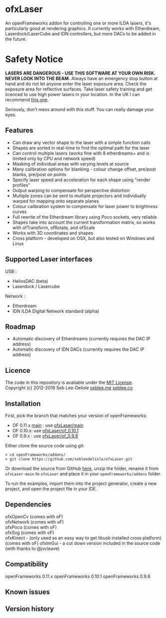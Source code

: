ofxLaser
=========

An openFrameworks addon for controlling one or more ILDA lasers, it's particularly good at rendering graphics. It currently works with Etherdream, Laserdock/LaserCube and IDN controllers, but more DACs to be added in the future.

Safety Notice
=============
**LASERS ARE DANGEROUS - USE THIS SOFTWARE AT YOUR OWN RISK. NEVER LOOK INTO THE BEAM.** Always have an emergency stop button at hand and do not let anyone enter the laser exposure area. Check the exposure area for reflective surfaces. Take laser safety training and get licenced to use high power lasers in your location. In the UK I can recommend [this one](https://www.lvroptical.com/display.html). 

Seriously, don't mess around with this stuff. You can really damage your eyes.  

Features
----------
* Can draw any vector shape to the laser with a simple function calls
* Shapes are sorted in real-time to find the optimal path for the laser
* Can control multiple lasers (works fine with 8 etherdreams+ and is limited only by CPU and network speed)
* Masking of individual areas with varying levels at source
* Many calibration options for blanking - colour change offset, pre/post blanks, pre/post on points
* Specify laser speed and acceleration for each shape using "render profiles" 
* Output warping to compensate for perspective distortion
* Multiple zones can be sent to multiple projectors and individually warped for mapping onto separate planes
* Colour calibration system to compensate for laser power to brightness curves
* Full rewrite of the Etherdream library using Poco sockets, very reliable
* Shapes take into account the current transformation matrix, so works with ofTransform, ofRotate, and ofScale
* Works with 3D coordinates and shapes
* Cross platform - developed on OSX, but also tested on Windows and Linux

Supported Laser interfaces
--------------------------
USB : 
* HeliosDAC (beta)
* Laserdock / Lasercube

Network :
* Etherdream
* IDN ILDA Digital Network standard (alpha)

Roadmap
-----------
* Automatic discovery of Etherdreams (currently requires the DAC IP address)
* Automatic discovery of IDN DACs (currently requires the DAC IP address)

Licence
-------
The code in this repository is available under the [MIT License](https://secure.wikimedia.org/wikipedia/en/wiki/Mit_license).  
Copyright (c) 2012-2019 Seb Lee-Delisle [seblee.me](https://seblee.me) [seblee.co](https://seblee.co)

Installation
-------

First, pick the branch that matches your version of openFrameworks:

* OF 0.11.x [main](https://github.com/openframeworks/openFrameworks) : use [ofxLaser/main](https://github.com/sebleedelisle/ofxLaser/) 
* OF 0.10.x: use [ofxLaser/of_0.10.1](https://github.com/sebleedelisle/ofxLaser/tree/of_9.10.1) 
* OF 0.9.x : use [ofxLaser/of_0.9.8](https://github.com/sebleedelisle/ofxLaser/tree/of_0.9.8)

Either clone the source code using git:

	> cd openFrameworks/addons/
	> git clone https://github.com/sebleedelisle/ofxLaser.git

Or download the source from GitHub [here](https://github.com/sebleedelisle/ofxLaser/archive/master.zip), unzip the folder, rename it from `ofxLaser-main` to `ofxLaser` and place it in your `openFrameworks/addons` folder.

To run the examples, import them into the project generator, create a new project, and open the project file in your IDE.


Dependencies
------------
ofxOpenCv (comes with oF)  
ofxNetwork (comes with oF)  
ofxPoco (comes with oF)  
ofxSvg (comes with oF)  
ofxKinect - (only used as an easy way to get libusb installed cross platform) (comes with oF) 
ofxImGui - a cut down version included in the source code (with thanks to @jvcleave)

Compatibility
------------
openFrameworks 0.11.x
openFrameworks 0.10.1 
openFrameworks 0.9.8

Known issues
------------

Version history
------------


